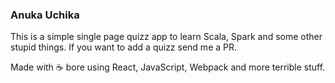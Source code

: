 ### Anuka Uchika

This is a simple single page quizz app to learn Scala, Spark and some other
stupid things. If you want to add a quizz send me a PR.

Made with :coffee: bore using React, JavaScript, Webpack and more terrible stuff.
